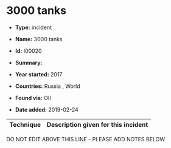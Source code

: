 # 3000 tanks

* **Type:** incident

* **Name:** 3000 tanks

* **Id:** I00020

* **Summary:** 

* **Year started:** 2017

* **Countries:** Russia , World

* **Found via:** OII

* **Date added:** 2019-02-24
 

| Technique | Description given for this incident |
| --------- | ------------------------- |


DO NOT EDIT ABOVE THIS LINE - PLEASE ADD NOTES BELOW